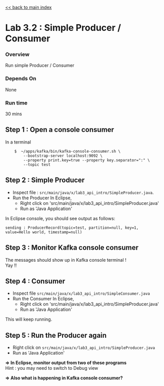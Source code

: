 <link rel='stylesheet' href='../assets/css/main.css'/>

[<< back to main index](../README.md)

Lab 3.2 : Simple Producer / Consumer
===========================

### Overview
Run simple Producer / Consumer

### Depends On
None

### Run time
30 mins


## Step 1 : Open a console consumer
In a terminal
```
    $  ~/apps/kafka/bin/kafka-console-consumer.sh \
        --bootstrap-server localhost:9092 \
        --property print.key=true --property key.separator=":" \
        --topic test
```

## Step 2 : Simple Producer
* Inspect file : `src/main/java/x/lab3_api_intro/SimpleProducer.java`.  
* Run the Producer
In Eclipse,
    - Right click on 'src/main/java/x/lab3_api_intro/SimpleProducer.java'
    - Run as 'Java Application'

In Eclipse console, you should see output as follows:
```console
sending : ProducerRecord(topic=test, partition=null, key=1, value=Hello world, timestamp=null)
```


## Step 3 : Monitor Kafka console consumer
The messages should show up in Kafka console terminal !  
Yay !!


## Step 4 : Consumer
* Inspect file `src/main/java/x/lab3_api_intro/SimpleConsumer.java`  
* Run the Consumer
In Eclipse,
    - Right click on 'src/main/java/x/lab3_api_intro/SimpleProducer.java'
    - Run as 'Java Application'

This will keep running.

## Step 5 : Run the Producer again
* Right click on `src/main/java/x/lab3_api_intro/SimpleProducer.java`
* Run as 'Java Application'

**=> In Eclipse, monitor output from two of these programs**   
Hint : you may need to switch to Debug view

**=> Also what is happening in Kafka console consumer?**
